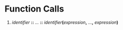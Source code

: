 # Function Calls
1. _identifier_ **::** _…_ **::** _identifier_**(**_expression_**,** _…_**,** _expression_**)**